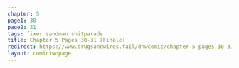 ```yaml
---
chapter: 5
page1: 30
page2: 31
tags: fixer sandman shitparade
title: Chapter 5 Pages 30-31 [Finale]
redirect: https://www.drugsandwires.fail/dnwcomic/chapter-5-pages-30-31-finale/
layout: comictwopage
---
```

